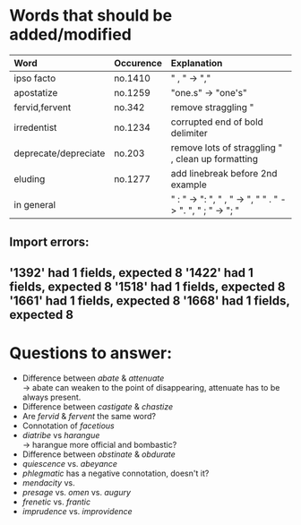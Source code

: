 # Words that should be added/modified

| Word                 | Occurence | Explanation                                               |
| :----------------    | :-------- | :----------------------                                   |
| ipso facto           | no.1410   | " , " -> ","                                              |
| apostatize           | no.1259   | "one.s" -> "one's"                                        |
| fervid,fervent       | no.342    | remove straggling "                                       |
| irredentist          | no.1234   | corrupted end of bold delimiter                           |
| deprecate/depreciate | no.203    | remove lots of straggling " , clean up formatting         |
| eluding              | no.1277   | add linebreak before 2nd example                          |
| in general           |           | " : " -> ": ", " , " -> ", " " . " -> ". ", " ; " -> "; " |

## Import errors:
'1392' had 1 fields, expected 8
'1422' had 1 fields, expected 8
'1518' had 1 fields, expected 8
'1661' had 1 fields, expected 8
'1668' had 1 fields, expected 8
----

# Questions to answer:

- Difference between _abate_ & _attenuate_<br />
  → abate can weaken to	 the point of disappearing, attenuate has to be always present.
- Difference between _castigate_ & _chastize_
- Are _fervid_ & _fervent_ the same word?
- Connotation of _facetious_
- _diatribe_ vs _harangue_<br />
  → harangue more official and bombastic?
- Difference between _obstinate_ &  _obdurate_
- _quiescence_ vs. _abeyance_
- _phlegmatic_ has a negative connotation, doesn't it?
- _mendacity_ vs.
- _presage_ vs. _omen_ vs. _augury_
- _frenetic_ vs. _frantic_
- _imprudence_ vs. _improvidence_
